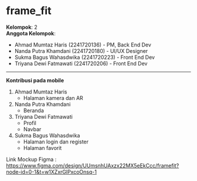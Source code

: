# frame_fit

**Kelompok**: 2  
**Anggota Kelompok**:  
- Ahmad Mumtaz Haris (2241720136) - PM, Back End Dev
- Nanda Putra Khamdani (2241720180) - UI/UX Designer
- Sukma Bagus Wahasdwika (2241720223) - Front End Dev
- Triyana Dewi Fatmawati (2241720206) - Front End Dev
---
**Kontribusi pada mobile**
1. Ahmad Mumtaz Haris
    - Halaman kamera dan AR
2. Nanda Putra Khamdani
    - Beranda
3. Triyana Dewi Fatmawati
    - Profil
    - Navbar
4. Sukma Bagus Wahasdwika
    - Halaman login dan register
    - Halaman favorit

Link Mockup Figma : https://www.figma.com/design/UUmsnhUAxzx22MX5eEkCcc/framefit?node-id=0-1&t=w1XZxrGlPxcoOnsq-1
